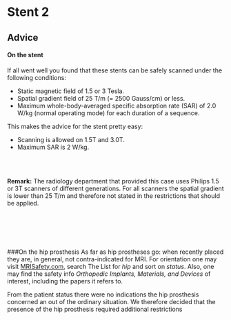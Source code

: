 # Stent 2

## Advice


#### On the stent
If all went well you found that these stents can be safely scanned under the following conditions:

* Static magnetic field of 1.5 or 3 Tesla.
* Spatial gradient field of 25 T/m (= 2500 Gauss/cm) or less.
* Maximum whole-body-averaged specific absorption rate (SAR) of 2.0 W/kg (normal operating mode) for each duration of a sequence.

This makes the advice for the stent pretty easy:

* Scanning is allowed on 1.5T and 3.0T.
* Maximum SAR is 2 W/kg.

<br>
<br>

**Remark:** The radiology department that provided this case uses Philips 1.5 or 3T scanners of different generations. 
For all scanners the spatial gradient is lower than 25 T/m and therefore not stated in the restrictions that should be applied.

<br>
<br>
<br>
<br>

###On the hip prosthesis
As far as hip prostheses go: when recently placed they are, in general, not contra-indicated for MRI. For orientation one may visit [MRISafety.com](http://www.mrisafety.com), 
search The List for *hip* and sort on *status*. Also, one may find the safety info *Orthopedic Implants, Materials, and Devices* of interest, including the papers it refers to.




From the patient status there were no indications the hip prosthesis concerned an out of the ordinary situation. 
We therefore decided that the presence of the hip prosthesis required additional restrictions 
